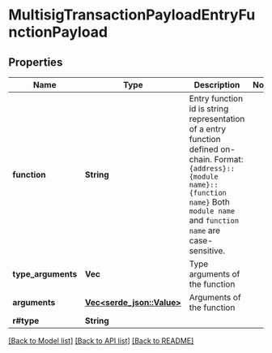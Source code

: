 # MultisigTransactionPayloadEntryFunctionPayload

## Properties

Name | Type | Description | Notes
------------ | ------------- | ------------- | -------------
**function** | **String** | Entry function id is string representation of a entry function defined on-chain.  Format: `{address}::{module name}::{function name}`  Both `module name` and `function name` are case-sensitive.  | 
**type_arguments** | **Vec<String>** | Type arguments of the function | 
**arguments** | [**Vec<serde_json::Value>**](serde_json::Value.md) | Arguments of the function | 
**r#type** | **String** |  | 

[[Back to Model list]](../README.md#documentation-for-models) [[Back to API list]](../README.md#documentation-for-api-endpoints) [[Back to README]](../README.md)


